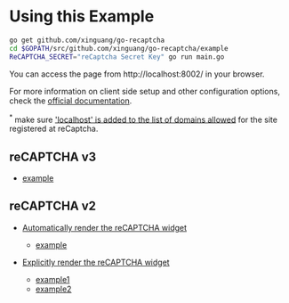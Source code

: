 # Using this Example

```sh
go get github.com/xinguang/go-recaptcha
cd $GOPATH/src/github.com/xinguang/go-recaptcha/example
ReCAPTCHA_SECRET="reCaptcha Secret Key" go run main.go
```
You can access the page from http://localhost:8002/ in your browser.

For more information on client side setup and other configuration options, check the [official documentation](https://developers.google.com/recaptcha/intro).

 <sup>&#42;</sup> make sure ['localhost' is added to the list of domains allowed](https://developers.google.com/recaptcha/docs/domain_validation) for the site registered at reCaptcha.


## reCAPTCHA v3

- [example](./html/v3/index.html)

## reCAPTCHA v2

- [Automatically render the reCAPTCHA widget](https://developers.google.com/recaptcha/docs/display#automatically_render_the_recaptcha_widget)
    
    - [example](./html/v2/automatically.html)

- [Explicitly render the reCAPTCHA widget](https://developers.google.com/recaptcha/docs/display#explicitly_render_the_recaptcha_widget)

    - [example1](./html/v2/explicitly.html)
    - [example2](./html/v2/explicitly.verifyCallback.html)
